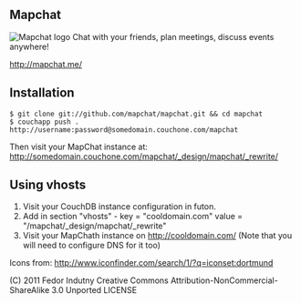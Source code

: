 ## Mapchat
<img src="https://github.com/downloads/mapchat/mapchat/128.png" alt="Mapchat logo" title="Mapchat" />
Chat with your friends, plan meetings, discuss events anywhere!

http://mapchat.me/

## Installation
    $ git clone git://github.com/mapchat/mapchat.git && cd mapchat
    $ couchapp push . http://username:password@somedomain.couchone.com/mapchat
Then visit your MapChat instance at:
http://somedomain.couchone.com/mapchat/_design/mapchat/_rewrite/

## Using vhosts
1. Visit your CouchDB instance configuration in futon.
2. Add in section "vhosts" - key = "cooldomain.com" value = "/mapchat/_design/mapchat/_rewrite"
3. Visit your MapChath instance on http://cooldomain.com/ (Note that you will need to configure DNS for it too)

Icons from:
http://www.iconfinder.com/search/1/?q=iconset:dortmund

(C) 2011 Fedor Indutny
Creative Commons Attribution-NonCommercial-ShareAlike 3.0 Unported LICENSE
